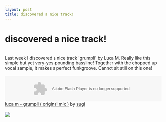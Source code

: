 ```yaml
---
layout: post
title: discovered a nice track!
---
```

<h1>discovered a nice track!</h1><br>Last week I discovered a nice track 'grumpli' by Luca M.
Really like this simple but yet very-yes-pounding bassline!
Together with the chopped up vocal sample, it makes a perfect funkgroove.
Cannot sit still on this one!
<br><br><object width="100%" height="81"> <param name="movie" value="http://player.soundcloud.com/player.swf?url=http%3A%2F%2Fapi.soundcloud.com%2Ftracks%2F6704623"> <param name="allowscriptaccess" value="always"> <embed allowscriptaccess="always" src="http://player.soundcloud.com/player.swf?url=http%3A%2F%2Fapi.soundcloud.com%2Ftracks%2F6704623" type="application/x-shockwave-flash" width="100%" height="81"> </object>  <span><a href="http://soundcloud.com/sugi/luca-m-grumpli-original-mix">luca m - grumpli ( original mix )</a> by <a href="http://soundcloud.com/sugi">sugi</a></span> <br><br><img src="/data/mail/Luca-M-%13-Grumpli-Oachi-Pachi.jpg">

